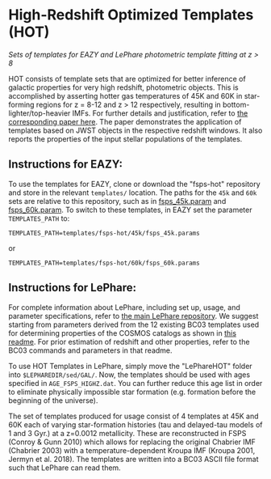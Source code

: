 # High-Redshift Optimized Templates (HOT)
*Sets of templates for EAZY and LePhare photometric template fitting at z > 8*

HOT consists of template sets that are optimized for better inference of galactic properties for very high redshift, photometric objects. This is accomplished by asserting hotter gas temperatures of 45K and 60K in star-forming regions for z = 8-12 and z > 12 respectively, resulting in bottom-lighter/top-heavier IMFs. For further details and justification, refer to [the corresponding paper here](<insert link>).  The paper demonstrates the application of templates based on JWST objects in the respective redshift windows.  It also reports the properties of the input stellar populations of the templates.

## Instructions for EAZY:
To use the templates for EAZY, clone or download the "fsps-hot" repository and store in the relevant `templates/` location.  The paths for the `45k` and `60k` sets are relative to this repository, such as in [fsps_45k.param](./eazyHOT/45k/fsps_45k.param) and [fsps_60k.param](./eazyHOT/60k/fsps_60k.param).  To switch to these templates, in EAZY set the parameter `TEMPLATES_PATH` to:

```
TEMPLATES_PATH=templates/fsps-hot/45k/fsps_45k.params
```

or

```
TEMPLATES_PATH=templates/fsps-hot/60k/fsps_60k.params
```

## Instructions for LePhare:
For complete information about LePhare, including set up, usage, and parameter specifications, refer to [the main LePhare repository](https://gitlab.lam.fr/Galaxies/LEPHARE). We suggest starting from parameters derived from the 12 existing BC03 templates used for determining properties of the COSMOS catalogs as shown in [this readme](https://gitlab.lam.fr/Galaxies/LEPHARE/-/blob/master/examples/README). For prior estimation of redshift and other properties, refer to the BC03 commands and parameters in that readme.

To use HOT Templates in LePhare, simply move the "LePhareHOT" folder into `$LEPHAREDIR/sed/GAL/`. Now, the templates should be used with ages specified in `AGE_FSPS_HIGHZ.dat`. You can further reduce this age list in order to eliminate physically impossible star formation (e.g. formation before the beginning of the universe).

The set of templates produced for usage consist of 4 templates at 45K and 60K each of varying star-formation histories (tau and delayed-tau models of 1 and 3 Gyr.) at a z=0.0012 metallicity. These are reconstructed in FSPS (Conroy & Gunn 2010) which allows for replacing the original Chabrier IMF (Chabrier 2003) with a temperature-dependent Kroupa IMF (Kroupa 2001, Jermyn et al. 2018). The templates are written into a BC03 ASCII file format such that LePhare can read them.
